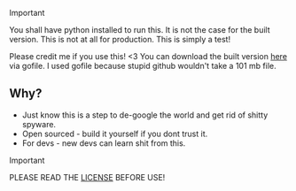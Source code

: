 > [!IMPORTANT]
> You shall have python installed to run this. It is not the case for the built version.
> This is not at all for production. This is simply a test!

Please credit me if you use this! <3
You can download the built version [here](https://gofile.io/d/orDJDn) via gofile. I used gofile because stupid github wouldn't take a 101 mb file.

## Why?
* Just know this is a step to de-google the world and get rid of shitty spyware.
* Open sourced - build it yourself if you dont trust it.
* For devs - new devs can learn shit from this.

> [!IMPORTANT]
> PLEASE READ THE [LICENSE](https://github.com/cashsoftworks/NebulaBrowser/blob/main/LICENSE) BEFORE USE!
